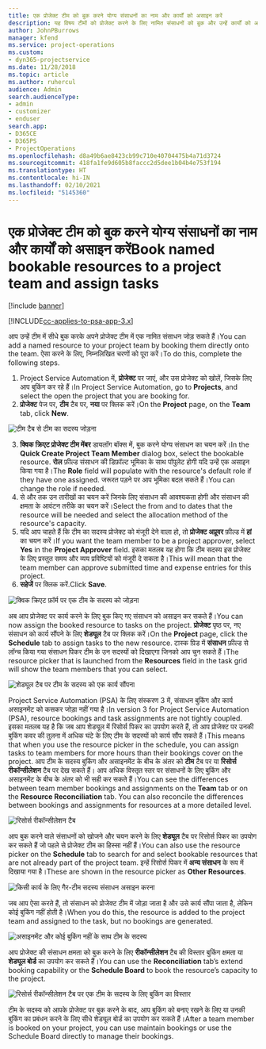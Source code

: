 ```yaml
---
title: एक प्रोजेक्ट टीम को बुक करने योग्य संसाधनों का नाम और कार्यों को असाइन करें
description: यह विषय टीमों को प्रोजेक्ट करने के लिए नामित संसाधनों को बुक और उन्हें कार्यों को असाइन करने के बारे में जानकारी प्रदान करता है।
author: JohnPBurrows
manager: kfend
ms.service: project-operations
ms.custom:
- dyn365-projectservice
ms.date: 11/28/2018
ms.topic: article
ms.author: ruhercul
audience: Admin
search.audienceType:
- admin
- customizer
- enduser
search.app:
- D365CE
- D365PS
- ProjectOperations
ms.openlocfilehash: d8a49b6ae8423cb99c710e40704475b4a71d3724
ms.sourcegitcommit: 418fa1fe9d605b8faccc2d5dee1b04b4e753f194
ms.translationtype: HT
ms.contentlocale: hi-IN
ms.lasthandoff: 02/10/2021
ms.locfileid: "5145360"
---
```

# <a name="book-named-bookable-resources-to-a-project-team-and-assign-tasks"></a><span data-ttu-id="8803e-103">एक प्रोजेक्ट टीम को बुक करने योग्य संसाधनों का नाम और कार्यों को असाइन करें</span><span class="sxs-lookup"><span data-stu-id="8803e-103">Book named bookable resources to a project team and assign tasks</span></span> 

[!include [banner](../includes/psa-now-project-operations.md)]

[!INCLUDE[cc-applies-to-psa-app-3.x](../includes/cc-applies-to-psa-app-3x.md)]

<span data-ttu-id="8803e-104">आप उन्हें टीम में सीधे बुक करके अपने प्रोजेक्ट टीम में एक नामित संसाधन जोड़ सकते हैं।</span><span class="sxs-lookup"><span data-stu-id="8803e-104">You can  add a named resource to your project team by booking them directly onto the team.</span></span> <span data-ttu-id="8803e-105">ऐसा करने के लिए, निम्नलिखित चरणों को पूरा करें।</span><span class="sxs-lookup"><span data-stu-id="8803e-105">To do this, complete the following steps.</span></span>

1. <span data-ttu-id="8803e-106">Project Service Automation में, **प्रोजेक्ट** पर जाएं, और उस प्रोजेक्ट को खोलें, जिसके लिए आप बुकिंग कर रहे हैं।</span><span class="sxs-lookup"><span data-stu-id="8803e-106">In  Project Service Automation, go to **Projects**, and select the open the project that you are booking for.</span></span>
2. <span data-ttu-id="8803e-107">**प्रोजेक्ट** पेज पर, **टीम** टैब पर, **नया** पर क्लिक करें।</span><span class="sxs-lookup"><span data-stu-id="8803e-107">On the **Project** page, on the **Team** tab, click **New**.</span></span> 

![टीम टैब से टीम का सदस्य जोड़ना](media/RM-how-to-1.png)

3. <span data-ttu-id="8803e-109">**क्विक क्रिएट प्रोजेक्ट टीम मेंबर** डायलॉग बॉक्स में, बुक करने योग्य संसाधन का चयन करें।</span><span class="sxs-lookup"><span data-stu-id="8803e-109">In the **Quick Create Project Team Member** dialog box, select the bookable resource.</span></span> <span data-ttu-id="8803e-110">**रोल** फ़ील्ड संसाधन की डिफ़ॉल्ट भूमिका के साथ पॉपुलेट होगी यदि उन्हें एक असाइन किया गया है।</span><span class="sxs-lookup"><span data-stu-id="8803e-110">The **Role** field will populate with the resource's default role if they have one assigned.</span></span> <span data-ttu-id="8803e-111">जरूरत पड़ने पर आप भूमिका बदल सकते हैं।</span><span class="sxs-lookup"><span data-stu-id="8803e-111">You can change the role if needed.</span></span> 
4. <span data-ttu-id="8803e-112">से और तक उन तारीखों का चयन करें जिनके लिए संसाधन की आवश्यकता होगी और संसाधन की क्षमता के आवंटन तरीके का चयन करें।</span><span class="sxs-lookup"><span data-stu-id="8803e-112">Select the from and to dates that the resource will be needed and select the allocation method of the resource's capacity.</span></span> 
5. <span data-ttu-id="8803e-113">यदि आप चाहते हैं कि टीम का सदस्य प्रोजेक्ट को मंजूरी देने वाला हो, तो **प्रोजेक्ट अप्रूवर** फ़ील्ड में **हां** का चयन करें।</span><span class="sxs-lookup"><span data-stu-id="8803e-113">If you want the team member to be a project approver, select **Yes** in the **Project Approver** field.</span></span> <span data-ttu-id="8803e-114">इसका मतलब यह होगा कि टीम सदस्य इस प्रोजेक्ट के लिए प्रस्तुत समय और व्यय प्रविष्टियों को मंजूरी दे सकता है।</span><span class="sxs-lookup"><span data-stu-id="8803e-114">This will mean that the team member can approve submitted time and expense entries for this project.</span></span> 
6. <span data-ttu-id="8803e-115">**सहेजें** पर क्लिक करें.</span><span class="sxs-lookup"><span data-stu-id="8803e-115">Click **Save**.</span></span>

![क्विक क्रिएट फ़ॉर्म पर एक टीम के सदस्य को जोड़ना](media/RM-how-to-2.png)


<span data-ttu-id="8803e-117">अब आप प्रोजेक्ट पर कार्य करने के लिए बुक किए गए संसाधन को असाइन कर सकते हैं।</span><span class="sxs-lookup"><span data-stu-id="8803e-117">You can now assign the booked resource to tasks on the project.</span></span> <span data-ttu-id="8803e-118">**प्रोजेक्ट** पृष्ठ पर, नए संसाधन को कार्य सौंपने के लिए **शेड्यूल** टैब पर क्लिक करें।</span><span class="sxs-lookup"><span data-stu-id="8803e-118">On the **Project** page, click the **Schedule** tab to assign tasks to the new resource.</span></span> <span data-ttu-id="8803e-119">टास्क ग्रिड में **संसाधन** फ़ील्ड से लॉन्च किया गया संसाधन पिकर टीम के उन सदस्यों को दिखाएगा जिनको आप चुन सकते हैं।</span><span class="sxs-lookup"><span data-stu-id="8803e-119">The resource picker that is launched from the **Resources** field in the task grid will show the team members that you can select.</span></span>

![शेड्यूल टैब पर टीम के सदस्य को एक कार्य सौंपना](media/RM-how-to-3.png)

<span data-ttu-id="8803e-121">Project Service Automation (PSA) के लिए संस्करण 3 में, संसाधन बुकिंग और कार्य असाइनमेंट को कसकर जोड़ा नहीं गया है।</span><span class="sxs-lookup"><span data-stu-id="8803e-121">In version 3 for Project Service Automation (PSA), resource bookings and task assignments are not tightly coupled.</span></span> <span data-ttu-id="8803e-122">इसका मतलब यह है कि जब आप शेड्यूल में रिसोर्स पिकर का उपयोग करते हैं, तो आप प्रोजेक्ट पर उनकी बुकिंग कवर की तुलना में अधिक घंटे के लिए टीम के सदस्यों को कार्य सौंप सकते हैं।</span><span class="sxs-lookup"><span data-stu-id="8803e-122">This means that when you use the resource picker in the schedule, you can assign tasks to team members for more hours than their bookings cover on the project.</span></span>
<span data-ttu-id="8803e-123">आप टीम के सदस्य बुकिंग और असाइनमेंट के बीच के अंतर को **टीम** टैब पर या **रिसोर्स रीकॉन्सीलेशन** टैब पर देख सकते हैं। आप अधिक विस्तृत स्तर पर संसाधनों के लिए बुकिंग और असाइनमेंट के बीच के अंतर को भी सही कर सकते हैं।</span><span class="sxs-lookup"><span data-stu-id="8803e-123">You can see the differences between team member bookings and assignments on the **Team** tab or on the **Resource Reconciliation** tab. You can also reconcile the differences between bookings and assignments for resources at a more detailed level.</span></span>

![रिसोर्स रीकॉन्सीलेशन टैब](media/RM-how-to-4.png)

<span data-ttu-id="8803e-125">आप बुक करने वाले संसाधनों को खोजने और चयन करने के लिए **शेड्यूल** टैब पर रिसोर्स पिकर का उपयोग कर सकते हैं जो पहले से प्रोजेक्ट टीम का हिस्सा नहीं हैं।</span><span class="sxs-lookup"><span data-stu-id="8803e-125">You can also use the resource picker on the **Schedule** tab to search for and select bookable resources that are not already part of the project team.</span></span> <span data-ttu-id="8803e-126">इन्हें रिसोर्स पिकर में **अन्य संसाधन** के रूप में दिखाया गया है।</span><span class="sxs-lookup"><span data-stu-id="8803e-126">These are shown in the resource picker as **Other Resources**.</span></span>

![किसी कार्य के लिए गैर-टीम सदस्य संसाधन असाइन करना](media/RM-how-to-5.png)

<span data-ttu-id="8803e-128">जब आप ऐसा करते हैं, तो संसाधन को प्रोजेक्ट टीम में जोड़ा जाता है और उसे कार्य सौंपा जाता है, लेकिन कोई बुकिंग नहीं होती है।</span><span class="sxs-lookup"><span data-stu-id="8803e-128">When you do this, the resource is added to the project team and assigned to the task, but no bookings are generated.</span></span>

![असाइनमेंट और कोई बुकिंग नहीं के साथ टीम के सदस्य](media/RM-how-to-6.png)

<span data-ttu-id="8803e-130">आप प्रोजेक्ट की संसाधन क्षमता को बुक करने के लिए **रीकॉन्सीलेशन** टैब की विस्तार बुकिंग क्षमता या **शेड्यूल बोर्ड** का उपयोग कर सकते हैं।</span><span class="sxs-lookup"><span data-stu-id="8803e-130">You can use the **Reconciliation** tab’s extend booking capability or the **Schedule Board** to book the resource’s capacity to the project.</span></span>

![रिसोर्स रीकॉन्सीलेशन टैब पर एक टीम के सदस्य के लिए बुकिंग का विस्तार](media/RM-how-to-7.png)

<span data-ttu-id="8803e-132">टीम के सदस्य को आपके प्रोजेक्ट पर बुक करने के बाद, आप बुकिंग को बनाए रखने के लिए या उनकी बुकिंग का प्रबंधन करने के लिए सीधे शेड्यूल बोर्ड का उपयोग कर सकते हैं।</span><span class="sxs-lookup"><span data-stu-id="8803e-132">After a team member is booked on your project, you can use maintain bookings or use the Schedule Board directly to manage their bookings.</span></span>
